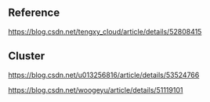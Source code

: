 ## Reference

https://blog.csdn.net/tengxy_cloud/article/details/52808415

## Cluster

https://blog.csdn.net/u013256816/article/details/53524766

https://blog.csdn.net/woogeyu/article/details/51119101